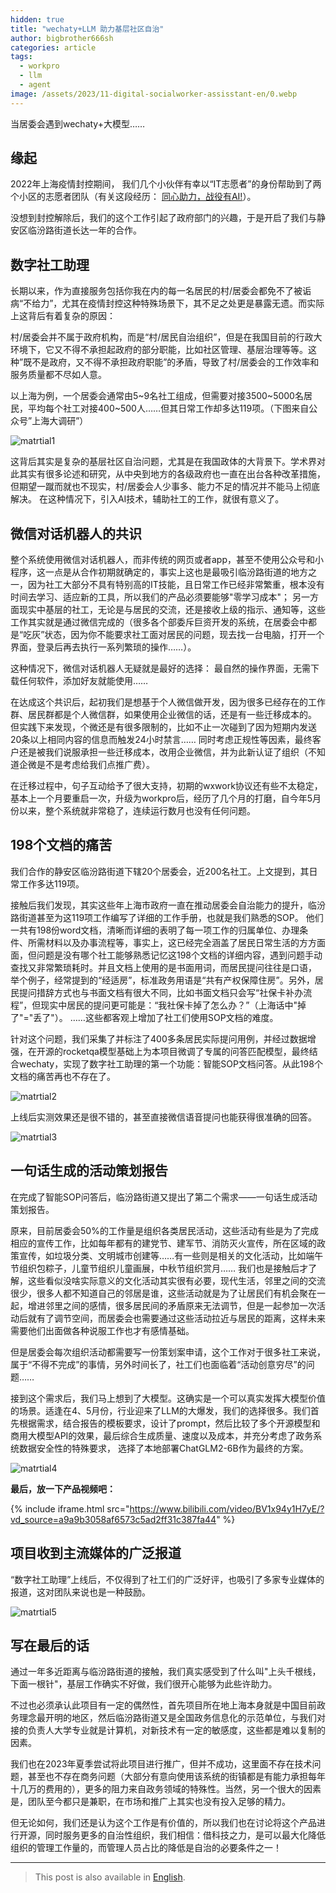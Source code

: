 ```yaml
---
hidden: true
title: "wechaty+LLM 助力基层社区自治"
author: bigbrother666sh
categories: article
tags:
  - workpro
  - llm
  - agent
image: /assets/2023/11-digital-socialworker-assisstant-en/0.webp
---
```


当居委会遇到wechaty+大模型……

## 缘起

2022年上海疫情封控期间， 我们几个小伙伴有幸以“IT志愿者”的身份帮助到了两个小区的志愿者团队（有关这段经历： [同心助力，战役有AI!](https://wechaty.js.org/2022/05/20/wechaty-ai-antigenbot/)）。

没想到封控解除后，我们的这个工作引起了政府部门的兴趣，于是开启了我们与静安区临汾路街道长达一年的合作。

## 数字社工助理

长期以来，作为直接服务包括你我在内的每一名居民的村/居委会都免不了被诟病“不给力”，尤其在疫情封控这种特殊场景下，其不足之处更是暴露无遗。而实际上这背后有着复杂的原因：

村/居委会并不属于政府机构，而是“村/居民自治组织”，但是在我国目前的行政大环境下，它又不得不承担起政府的部分职能，比如社区管理、基层治理等等。这种”既不是政府，又不得不承担政府职能”的矛盾，导致了村/居委会的工作效率和服务质量都不尽如人意。

以上海为例，一个居委会通常由5~9名社工组成，但需要对接3500~5000名居民，平均每个社工对接400~500人……但其日常工作却多达119项。（下图来自公众号”上海大调研”）

![matrtial1](/assets/2023/11-digital-socialworker-assisstant-en/1.webp)

这背后其实是复杂的基层社区自治问题，尤其是在我国政体的大背景下。学术界对此其实有很多论述和研究，从中央到地方的各级政府也一直在出台各种改革措施，但期望一蹴而就也不现实，村/居委会人少事多、能力不足的情况并不能马上彻底解决。
在这种情况下，引入AI技术，辅助社工的工作，就很有意义了。

## 微信对话机器人的共识

整个系统使用微信对话机器人，而非传统的网页或者app，甚至不使用公众号和小程序，这一点是从合作初期就确定的，事实上这也是最吸引临汾路街道的地方之一，因为社工大部分不具有特别高的IT技能，且日常工作已经非常繁重，根本没有时间去学习、适应新的工具，所以我们的产品必须要能够"零学习成本"；
另一方面现实中基层的社工，无论是与居民的交流，还是接收上级的指示、通知等，这些工作其实就是通过微信完成的（很多各个部委斥巨资开发的系统，在居委会中都是“吃灰”状态，因为你不能要求社工面对居民的问题，现去找一台电脑，打开一个界面，登录后再去执行一系列繁琐的操作……）。

这种情况下，微信对话机器人无疑就是最好的选择： 最自然的操作界面，无需下载任何软件，添加好友就能使用……

在达成这个共识后，起初我们是想基于个人微信做开发，因为很多已经存在的工作群、居民群都是个人微信群，如果使用企业微信的话，还是有一些迁移成本的。
但实践下来发现，个微还是有很多限制的，比如不止一次碰到了因为短期内发送20条以上相同内容的信息而触发24小时禁言……
同时考虑正规性等因素，最终客户还是被我们说服承担一些迁移成本，改用企业微信，并为此新认证了组织（不知道企微是不是考虑给我们点推广费）。

在迁移过程中，句子互动给予了很大支持，初期的wxwork协议还有些不太稳定，基本上一个月要重启一次，升级为workpro后，经历了几个月的打磨，自今年5月份以来，整个系统就非常稳了，连续运行数月也没有任何问题。

## 198个文档的痛苦

我们合作的静安区临汾路街道下辖20个居委会，近200名社工。上文提到，其日常工作多达119项。

接触后我们发现，其实这些年上海市政府一直在推动居委会自治能力的提升，临汾路街道甚至为这119项工作编写了详细的工作手册，也就是我们熟悉的SOP。
他们一共有198份word文档，清晰而详细的表明了每一项工作的归属单位、办理条件、所需材料以及办事流程等，事实上，这已经完全涵盖了居民日常生活的方方面面，但问题是没有哪个社工能够熟悉记忆这198个文档的详细内容，遇到问题手动查找又非常繁琐耗时。并且文档上使用的是书面用词，而居民提问往往是口语，
举个例子，经常提到的“经适房”，标准政务用语是“共有产权保障住房”。另外，居民提问措辞方式也与书面文档有很大不同，比如书面文档只会写“社保卡补办流程”，但现实中居民的提问更可能是：“我社保卡掉了怎么办？”（上海话中"掉了"="丢了"）。
……这些都客观上增加了社工们使用SOP文档的难度。

针对这个问题，我们采集了并标注了400多条居民实际提问用例，并经过数据增强，在开源的rocketqa模型基础上为本项目微调了专属的问答匹配模型，最终结合wechaty，实现了数字社工助理的第一个功能：智能SOP文档问答。从此198个文档的痛苦再也不存在了。

![matrtial2](/assets/2023/11-digital-socialworker-assisstant-en/3.webp)

上线后实测效果还是很不错的，甚至直接微信语音提问也能获得很准确的回答。

![matrtial3](/assets/2023/11-digital-socialworker-assisstant-en/2.webp)

## 一句话生成的活动策划报告

在完成了智能SOP问答后，临汾路街道又提出了第二个需求——一句话生成活动策划报告。

原来，目前居委会50%的工作量是组织各类居民活动，这些活动有些是为了完成相应的宣传工作，比如每年都有的建党节、建军节、消防灭火宣传，所在区域的政策宣传，如垃圾分类、文明城市创建等……有一些则是相关的文化活动，比如端午节组织包粽子，儿童节组织儿童画展，中秋节组织赏月……
我们也是接触后才了解，这些看似没啥实际意义的文化活动其实很有必要，现代生活，邻里之间的交流很少，很多人都不知道自己的邻居是谁，这些活动就是为了让居民们有机会聚在一起，增进邻里之间的感情，很多居民间的矛盾原来无法调节，但是一起参加一次活动后就有了调节空间，而居委会也需要通过这些活动拉近与居民的距离，这样未来需要他们出面做各种说服工作也才有感情基础。

但是居委会每次组织活动都需要写一份策划案申请，这个工作对于很多社工来说，属于“不得不完成”的事情，另外时间长了，社工们也面临着“活动创意穷尽”的问题……

接到这个需求后，我们马上想到了大模型。这确实是一个可以真实发挥大模型价值的场景。适逢在4、5月份，行业迎来了LLM的大爆发，我们的选择很多。我们首先根据需求，结合报告的模板要求，设计了prompt，然后比较了多个开源模型和商用大模型API的效果，最后综合生成质量、速度以及成本，并充分考虑了政务系统数据安全性的特殊要求， 选择了本地部署ChatGLM2-6B作为最终的方案。

![matrtial4](/assets/2023/11-digital-socialworker-assisstant-en/4.webp)

**最后，放一下产品视频吧：**

{% include iframe.html src="https://www.bilibili.com/video/BV1x94y1H7yE/?vd_source=a9a9b3058af6573c5ad2ff31c387fa44" %}

## 项目收到主流媒体的广泛报道

“数字社工助理”上线后，不仅得到了社工们的广泛好评，也吸引了多家专业媒体的报道，这对团队来说也是一种鼓励。

![matrtial5](/assets/2023/11-digital-socialworker-assisstant-en/5.webp)

## 写在最后的话

通过一年多近距离与临汾路街道的接触，我们真实感受到了什么叫"上头千根线，下面一根针"，基层工作确实不好做，我们很开心能够为此些许助力。

不过也必须承认此项目有一定的偶然性，首先项目所在地上海本身就是中国目前政务理念最开明的地区，然后临汾路街道又是全国政务信息化的示范单位，与我们对接的负责人大学专业就是计算机，对新技术有一定的敏感度，这些都是难以复制的因素。

我们也在2023年夏季尝试将此项目进行推广，但并不成功，这里面不存在技术问题，甚至也不存在商务问题（大部分有意向使用该系统的街镇都是有能力承担每年十几万的费用的），更多的阻力来自政务领域的特殊性。当然，另一个很大的因素是，团队至今都只是兼职，在市场和推广上其实也没有投入足够的精力。

但无论如何，我们还是认为这个工作是有价值的，所以我们也在讨论将这个产品进行开源，同时服务更多的自治性组织，我们相信：借科技之力，是可以最大化降低组织的管理工作量的，而管理人员占比的降低是自治的必要条件之一！

---

> This post is also available in [English](/2023/11/21/digital-socialworker-assisstant-en/).
